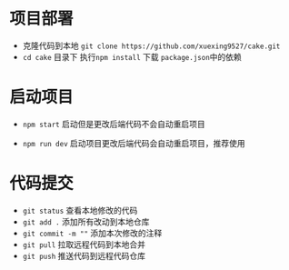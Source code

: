 # 项目部署

- 克隆代码到本地 `git clone https://github.com/xuexing9527/cake.git`
- `cd cake` 目录下 执行`npm install` 下载 `package.json`中的依赖
# 启动项目
+ `npm start` 启动但是更改后端代码不会自动重启项目
* `npm run dev` 启动项目更改后端代码会自动重启项目，推荐使用

# 代码提交
* `git status` 查看本地修改的代码
* `git add .`  添加所有改动到本地仓库
* `git commit -m ""` 添加本次修改的注释
* `git pull`   拉取远程代码到本地合并
* `git push`   推送代码到远程代码仓库

